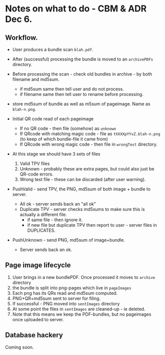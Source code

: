 # Notes on what to do - CBM & ADR Dec 6.

## Workflow.

* User produces a bundle scan `blah.pdf`.
* After (successful) processing the bundle is moved to an `archivePDFs` directory.
* Before processing the scan - check old bundles in archive - by both filename and md5sum.
  * if md5sum same then tell user and do not process.
  * if filename same then tell user to rename before processing.
* store md5sum of bundle as well as m5sum of pageimage. Name as `blah-n.png`.

* Initial QR code read of each pageimage
  * If no QR code - then file (somehow) as `unknown`
  * If QRcode with matching magic code - file as `tXXXXpYYvZ.blah-n.png` (to keep of which bundle-file it came from)
  * If QRcode with wrong magic code - then file in `wrongTest` directory.

* At this stage we should have 3 sets of files
  1. Valid TPV files
  2. Unknown - probably these are extra pages, but could also just be QR-code errors.
  3. Wrong test file - these can be discarded (after user warning).

* PushValid - send TPV, the PNG, md5sum of both image + bundle to server.
  * All ok - server sends back an "all ok"
  * Duplicate TPV - server checks md5sums to make sure this is actually a different file.
    * if same file - then ignore it.
    * if new file but duplicate TPV then report to user - server files in DUPLICATES.

* PushUnknown - send PNG, md5sum of image+bundle.
    * Server sends back an ok.

## Page image lifecycle
1. User brings in a new bundlePDF. Once processed it moves to `archive` directory
2. the bundle is split into png-pages which live in `pageImages`
3. Each png has its QRs read and md5sum computed.
4. PNG+QR+md5sum sent to server for filing.
5. If successful - PNG moved into `sentImages` directory
6. At some point the files in `sentImages` are cleaned-up - ie deleted.
7. Note that this means we keep the PDF-bundles, but no pageimages once uploaded to server.

## Database hackery
Coming soon.
